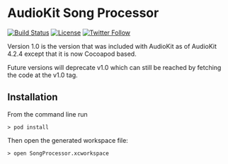 # AudioKit Song Processor

[![Build Status](https://travis-ci.org/AudioKit/SongProcessor.svg)](https://travis-ci.org/AudioKit/SongProcessor)
[![License](https://img.shields.io/cocoapods/l/AudioKit.svg?style=flat)](https://github.com/AudioKit/SongProcessor/blob/master/LICENSE)
[![Twitter Follow](https://img.shields.io/twitter/follow/AudioKitMan.svg?style=social)](http://twitter.com/AudioKitMan)


Version 1.0 is the version that was included with AudioKit as of AudioKit 4.2.4 except that it is now Cocoapod based.

Future versions will deprecate v1.0 which can still be reached by fetching the code at the v1.0 tag.

## Installation

From the command line run

    > pod install
    
Then open the generated workspace file:

    > open SongProcessor.xcworkspace
